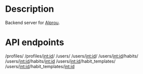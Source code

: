 # Description
Backend server for [Alprou](https://github.com/0djentd/alprou).

# API endpoints
/profiles/
/profiles/<int:id>/
/users/
/users/<int:id>/
/users/<int:id>/habits/
/users/<int:id>/habits/<int:id>
/users/<int:id>/habit_templates/
/users/<int:id>/habit_templates/<int:id>
